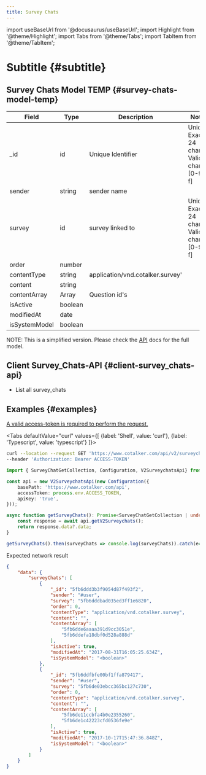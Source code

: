 ```yaml
---
title: Survey Chats
---
```

import useBaseUrl from '@docusaurus/useBaseUrl'; 
import Highlight from '@theme/Highlight';
import Tabs from '@theme/Tabs';
import TabItem from '@theme/TabItem';

# Subtitle {#subtitle}
## Survey Chats Model TEMP {#survey-chats-model-temp}

| Field | Type | Description | Notes |
| ----  | ---- | ----------- | ----  |
| _id   | id   | Unique Identifier   | Unique. Exactly 24 chars. Valid chars [0-9a-f] |
| sender | string | sender name 
| survey  | id | survey linked to | Unique. Exactly 24 chars. Valid chars [0-9a-f] |
| order  | number |
| contentType  | string | application/vnd.cotalker.survey'
| content | string | 
| contentArray | Array | Question id's
| isActive | boolean | 
| modifiedAt | date |
| isSystemModel | boolean |
NOTE: This is a simplified version. Please check the [API](https://www.cotalker.com/swagger/core/?key=woubtjf4olr0t4zgutuwn6scbcm6hd3qh1cgl5obmohpbm3mfublnwcvv67lodgjvd3h86s9ppshtvmf95gepsqh6nizq9liu7f) docs for the full model.


## Client Survey_Chats-API {#client-survey_chats-api}
* List all survey_chats

## Examples {#examples}
[A valid access-token is required to perform the request.](/docs/documentation/api/auth)

<Tabs defaultValue="curl" values={[ {label: 'Shell', value: 'curl'}, {label: 'Typescript', value: 'typescript'} ]}>
<TabItem value="curl">

```bash
curl --location --request GET 'https://www.cotalker.com/api/v2/surveychats/' \
--header 'Authorization: Bearer ACCESS-TOKEN'
``` 

</TabItem>
<TabItem value="typescript" example="api_properties.ts">

```typescript
import { SurveyChatGetCollection, Configuration, V2SurveychatsApi} from "@cotalker/cotalker-api";

const api = new V2SurveychatsApi(new Configuration({
    basePath: 'https://www.cotalker.com/api',
    accessToken: process.env.ACCESS_TOKEN,
    apiKey: 'true',
}));

async function getSurveyChats(): Promise<SurveyChatGetCollection | undefined> {
    const response = await api.getV2Surveychats();
    return response.data?.data;
}

getSurveyChats().then(surveyChats => console.log(surveyChats)).catch(e=>console.log(e))

``` 

</TabItem>
</Tabs>

Expected network result 
<!-- response=api_user.json -->
```json
{
    "data": {
        "surveyChats": [
            {
                "_id": "5fb6ddd3b3f9054d87f493f2",
                "sender": "#user",
                "survey": "5fb6dddbad035ed3ff1e6820",
                "order": 0,
                "contentType": "application/vnd.cotalker.survey",
                "content": "",
                "contentArray": [
                    "5fb6dde6aaaa391d9cc3051e",
                    "5fb6ddefa18dbf0d528a888d"
                ],
                "isActive": true,
                "modifiedAt": "2017-08-31T16:05:25.634Z",
                "isSystemModel": "<boolean>"
            },
            {
                "_id": "5fb6ddfbfe00bf1ffa879417",
                "sender": "#user",
                "survey": "5fb6de03ebcc365bc127c730",
                "order": 0,
                "contentType": "application/vnd.cotalker.survey",
                "content": "",
                "contentArray": [
                    "5fb6de11ccbfa4b0e2355260",
                    "5fb6de1c42223cfd0536fe9e"
                ],
                "isActive": true,
                "modifiedAt": "2017-10-17T15:47:36.848Z",
                "isSystemModel": "<boolean>"
            }
        ]
    }
}



``` 